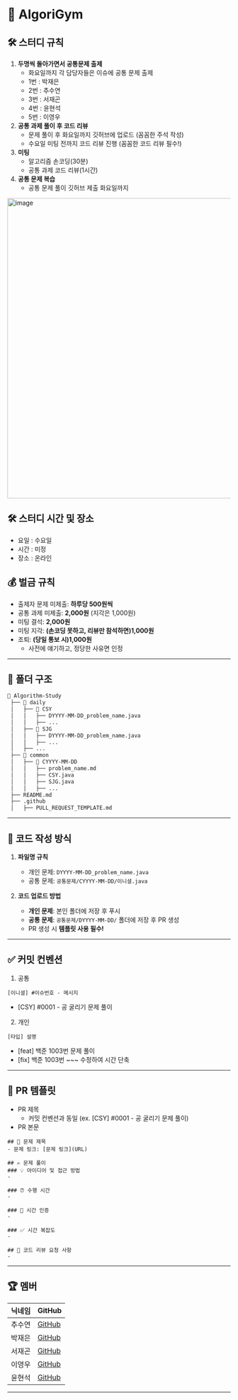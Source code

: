 # 📌 AlgoriGym

## 🛠️ 스터디 규칙
1. **두명씩 돌아가면서 공통문제 출제**
   - 화요일까지 각 담당자들은 이슈에 공통 문제 출제 
   - 1번 : 박재은
   - 2번 : 추수연
   - 3번 : 서재곤
   - 4번 : 윤현석
   - 5번 : 이영우 
2. **공통 과제 풀이 후 코드 리뷰**
   - 문제 풀이 후 화요일까지 깃허브에 업로드 (꼼꼼한 주석 작성)
   - 수요일 미팅 전까지 코드 리뷰 진행 (꼼꼼한 코드 리뷰 필수!)
3. **미팅**
   - 알고리즘 손코딩(30분)
   - 공통 과제 코드 리뷰(1시간)
4. **공통 문제 복습**
   - 공통 문제 풀이 깃허브 제출 화요일까지
<img width="678" alt="image" src="https://github.com/user-attachments/assets/0515ce5f-a28a-4863-bc4d-03d0ef8debb4" />

     
## 🛠️ 스터디 시간 및 장소
- 요일 : 수요일
- 시간 : 미정
- 장소 : 온라인

## 💰 벌금 규칙
- 출제자 문제 미제출: **하루당 500원씩**
- 공통 과제 미제출: **2,000원** (지각은 1,000원)
- 미팅 결석: **2,000원**
- 미팅 지각: **(손코딩 못하고, 리뷰만 참석하면)1,000원**
- 조퇴: **(당일 통보 시)1,000원**
  - 사전에 얘기하고, 정당한 사유면 인정

---

## 📁 폴더 구조
```bash
📂 Algorithm-Study
 ├── 📂 daily
 │   ├── 📂 CSY
 │   │   ├── DYYYY-MM-DD_problem_name.java
 │   │   ├── ...
 │   ├── 📂 SJG
 │   │   ├── DYYYY-MM-DD_problem_name.java
 │   │   ├── ...
 │   ├── ...
 ├── 📂 common
 │   ├── 📂 CYYYY-MM-DD
 │   │   ├── problem_name.md
 │   │   ├── CSY.java
 │   │   ├── SJG.java
 │   │   ├── ...
 ├── README.md
 ├── .github
 │   ├── PULL_REQUEST_TEMPLATE.md
```

---

## 📝 코드 작성 방식
1. **파일명 규칙**  
   - 개인 문제: `DYYYY-MM-DD_problem_name.java`
   - 공통 문제: `공통문제/CYYYY-MM-DD/이니셜.java`

2. **코드 업로드 방법**  
   - **개인 문제**: 본인 폴더에 저장 후 푸시  
   - **공통 문제**: `공통문제/DYYYY-MM-DD/` 폴더에 저장 후 PR 생성  
   - PR 생성 시 **템플릿 사용 필수!**  

---

## ✅ 커밋 컨벤션
1. 공통
```
[이니셜] #이슈번호 - 메시지
```
- [CSY] #0001 - 공 굴리기 문제 풀이

2. 개인
```
[타입] 설명
```
- [feat] 백준 1003번 문제 풀이
- [fix] 백준 1003번 ~~~ 수정하여 시간 단축

---

## 📌 PR 템플릿
- PR 제목
  - 커밋 컨벤션과 동일 (ex. [CSY] #0001 - 공 굴리기 문제 풀이)
- PR 본문
```
## 📌 문제 제목
- 문제 링크: [문제 링크](URL)

## ✍️ 문제 풀이
### 💡 아이디어 및 접근 방법
-

### ⏰ 수행 시간
-

### 🤙 시간 인증
-

### ✅ 시간 복잡도
-

## 💬 코드 리뷰 요청 사항
-
```
---


## 🏆 멤버
| 닉네임 | GitHub |
|-----|--------|
| 추수연 | [GitHub](https://github.com/CHUSUEYEON) |
| 박재은 | [GitHub](https://github.com/JayeunPark) |
| 서재곤 | [GitHub](https://github.com/Jgone2) |
| 이영우 | [GitHub](https://github.com/youngwoo2) |
| 윤현석 | [GitHub](https://github.com/dbscjstk3) |

---
